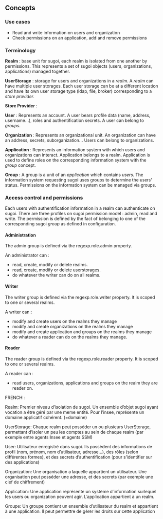 ## Concepts 

### Use cases

* Read and write information on users and organization
* Check permissions on an application, add and remove permissions

### Terminology

**Realm** : base unit for sugoi, each realm is isolated from one another by permissions. This represents a set of sugoi objects (users, organizations, applications) managed together.

**UserStorage** : storage for users and organizations in a *realm*. A *realm* can have multiple user storages. Each user storage can be at a different location and have its own user storage type (ldap, file, broker) corresponding to a *store provider*.

**Store Provider** : 

**User** : Represents an account. A user bears profile data (name, address, username...), roles and authentification secrets. A user can belong to *groups*.

**Organization** : Represents an organizational unit. An organization can have an address, secrets, suborganization... Users can belong to organizations.

**Application** : Represents an information system with which users and organizations can interact. Application belongs to a realm. Application is used to define roles on the corresponding information system with the *group* concept.

**Group** : A group is a unit of an *application* which contains *users*. The information system requesting sugoi uses groups to determine the users' status. Permissions on the information system can be managed via groups.

### Access control and permissions

Each users with authentification information in a realm can authenticate on sugoi.
There are three profiles on sugoi permission model : admin, read and write. The permission is defined by the fact of belonging to one of the corresponding sugoi *group* as defined in configuration.

#### Administration

The admin group is defined via the regexp.role.admin property.

An administrator can :

* read, create, modify or delete realms.
* read, create, modify or delete userstorages.
* do whatever the writer can do on all realms.

#### Writer

The writer group is defined via the regexp.role.writer property. It is scoped to one or several realms.

A writer can :

* modify and create users on the realms they manage
* modify and create organizations on the realms they manage
* modify and create application and groups on the realms they manage
* do whatever a reader can do on the realms they manage.

#### Reader

The reader group is defined via the regexp.role.reader property. It is scoped to one or several realms.

A reader can :

* read users, organizations, applications and groups on the realm they are reader on.

FRENCH :

Realm: Premier niveau d’isolation de sugoi. Un ensemble d’objet sugoi ayant vocation a étre géré par une meme entité. Pour l’insee, représente un domaine applicatif cohérent. (=domaine)

UserStorage: Chaque realm peut posséder un ou plusieurs UserStorage, permettant d’isoler un peu les comptes au sein de chaque realm (par exemple entre agents Insee et agents SSM)

User: Utilisateur enregistré dans sugoi. Ils possèdent des informations de profil (nom, prénom, nom d’utilisateur, adresse…), des rôles (selon différentes formes), et des secrets d’authentification (pour s’identifier sur des applications)

Organization: Une organisation a laquelle appartient un utilisateur. Une organisation peut posséder une adresse, et des secrets (par exemple une clef de chiffrement)

Application: Une application représente un système d’information surlequel les users ou organization peuvent agir. L’application appartient à un realm.

Groupe: Un groupe contient un ensemble d’utilisateur du realm et appartient à une application. Il peut permettre de gérer les droits sur cette application